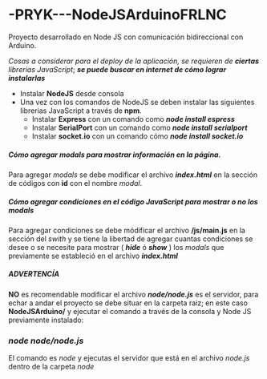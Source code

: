 # -PRYK---NodeJSArduinoFRLNC
Proyecto desarrollado en Node JS con comunicación bidireccional con Arduino.

*Cosas a considerar para el deploy de la aplicación, se requieren de **ciertas** librerias JavaScript*; ***se puede buscar en internet de cómo lograr instalarlas***
* Instalar **NodeJS** desde consola 
* Una vez con los comandos de NodeJS se deben instalar las siguientes librerias JavaScript a través de **npm**.
  * Instalar **Express** con un comando como ***node install espress***
  * Instalar **SerialPort** con un comando como ***node install serialport***
  * Instalar **socket.io** con un comando cómo ***node install socket.io***
  
##### Cómo agregar *modals* para mostrar información en la página.
Para agregar *modals* se debe modificar el archivo ***index.html*** en la sección de códigos con **id** con el nombre *modal*.

##### Cómo agregar *condiciones* en el código JavaScript para mostrar o no los *modals*
Para agregar condiciones se debe módificar el archivo **/js/main.js** en la sección del *swith* y se tiene la libertad de agregar cuantas condiciones se desee o se necesite para mostrar ( ***hide*** ó ***show*** ) los *modals* que previamente se estableció en el archivo ***index.html***

##### ADVERTENCÍA
**NO** es recomendable modificar el archivo ***node/node.js*** es el servidor, para echar a andar el proyecto se debe situar en la carpeta raiz; en este caso **NodeJSArduino/** y ejecutar el comando a través de la consola y Node JS previamente instalado:

### *node node/node.js*
El comando es *node* y ejecutas el servidor que está en el archivo *node.js* dentro de la carpeta *node*
